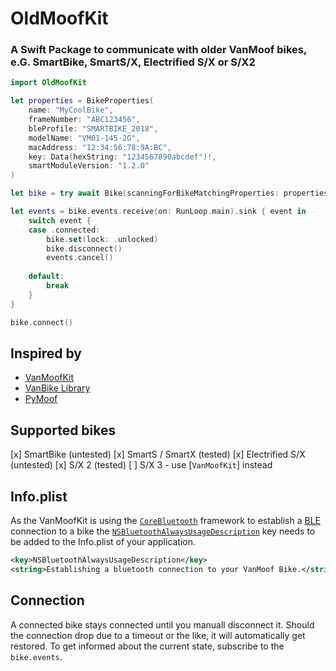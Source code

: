 # OldMoofKit

### A Swift Package to communicate with older VanMoof bikes, e.G. SmartBike, SmartS/X, Electrified S/X or S/X2

```swift
import OldMoofKit

let properties = BikeProperties(
    name: "MyCoolBike",
    frameNumber: "ABC123456",
    bleProfile: "SMARTBIKE_2018",
    modelName: "VM01-145-2G",
    macAddress: "12:34:56:78:9A:BC",
    key: Data(hexString: "1234567890abcdef")!,
    smartModuleVersion: "1.2.0"
)

let bike = try await Bike(scanningForBikeMatchingProperties: properties)

let events = bike.events.receive(on: RunLoop.main).sink { event in
    switch event {
    case .connected:
        bike.set(lock: .unlocked)
        bike.disconnect()
        events.cancel()
        
    default:
        break
    }
}

bike.connect()
```

## Inspired by

* [VanMoofKit](https://github.com/SvenTiigi/VanMoofKit)
* [VanBike Library](https://github.com/Poket-Jony/vanbike-lib/tree/main)
* [PyMoof](https://github.com/quantsini/pymoof/tree/main)

## Supported bikes

 [x] SmartBike (untested)
 [x] SmartS / SmartX (tested)
 [x] Electrified S/X (untested)
 [x] S/X 2 (tested)
 [ ] S/X 3 - use [`VanMoofKit`] instead


## Info.plist

As the VanMoofKit is using the [`CoreBluetooth`](https://developer.apple.com/documentation/corebluetooth) framework to establish a [BLE](https://wikipedia.org/wiki/Bluetooth_Low_Energy) connection to a bike the [`NSBluetoothAlwaysUsageDescription`](https://developer.apple.com/documentation/bundleresources/information_property_list/nsbluetoothalwaysusagedescription) key needs to be added to the Info.plist of your application.

```xml
<key>NSBluetoothAlwaysUsageDescription</key>
<string>Establishing a bluetooth connection to your VanMoof Bike.</string>
```

## Connection

A connected bike stays connected until you manuall disconnect it. Should the connection drop due to a timeout or the like, it will automatically get restored. To get informed about the current state, subscribe to the `bike.events`.
 

